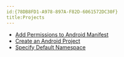 ```yaml
---
id:{78DB8FD1-A978-897A-F82D-6061572DC30F}  
title:Projects  
---
```


-   [Add Permissions to Android Manifest](/recipes/android/general/projects/add_permissions_to_android_manifest) 
-   [Create an Android Project](/recipes/android/general/projects/create_an_android_project) 
-   [Specify Default Namespace](/recipes/android/general/projects/specify_default_namespace)
